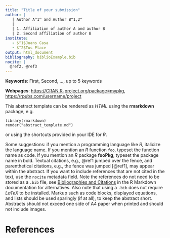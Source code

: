 ```yaml
---
title: "Title of your submission"
author: |
   | Author A^1^ and Author B^1,2^
   |
   | 1. Affiliation of author A and author B
   | 2. Second affiliation of author B
institute: 
   - $^1$Juans Casa
   - $^2$Tus Place
output: html_document
bibliography: biblioExample.bib
nocite: | 
  @ref2, @ref3
---
```


**Keywords**: First, Second, ..., up to 5 keywords

**Webpages**: https://CRAN.R-project.org/package=mypkg, https://rpubs.com/username/project

This abstract template can be rendered as *HTML* using the **rmarkdown** package, e.g.

    library(rmarkdown)
    render("abstract_template.md")
    
or using the shortcuts provided in your IDE for *R*.

Some suggestions: if you mention a programming language like *R*, italicize the language name.  If you mention an *R* function `foo`, typeset the function name as code.   If you mention an *R* package **fooPkg**, typeset the package name in bold.  Textual citations, e.g., @ref1 jumped over the fence, and parenthetical citations, e.g., the fence was jumped [@ref1], may appear within the abstract. If you want to include references that are not cited in the text, use the `nocite` metadata field. Note the 
references do not need to be stored as a `.bib` file, see [Bibliographies and Citations](http://rmarkdown.rstudio.com/authoring_bibliographies_and_citations.html) in the R Markdown documentation for alternatives. Also note that using a `.bib` does not require *LaTeX* to be installed. Markup such as code blocks, displayed equations, and lists should be used sparingly (if at all), to keep the abstract short. Abstracts should not exceed one side of A4 paper when printed and should not include images.

# References
